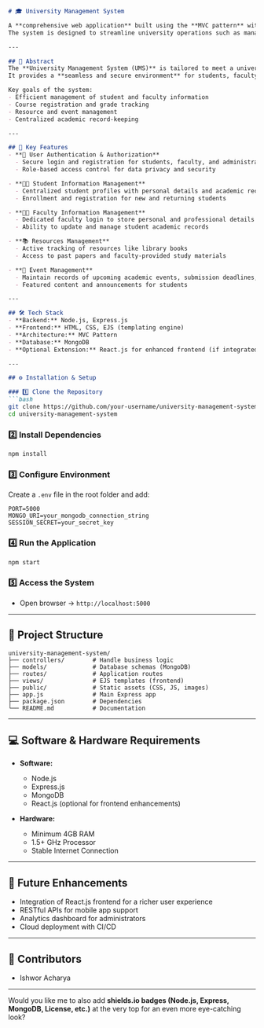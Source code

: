 ````markdown
# 🎓 University Management System

A **comprehensive web application** built using the **MVC pattern** with **Node.js, Express.js, HTML, EJS, and CSS**.  
The system is designed to streamline university operations such as managing students, courses, faculty, resources, and academic records — ensuring **data integrity, accessibility, and security**.

---

## 📖 Abstract
The **University Management System (UMS)** is tailored to meet a university's academic and administrative needs through a virtual platform.  
It provides a **seamless and secure environment** for students, faculty, and administrators to interact, collaborate, and track academic progress.  

Key goals of the system:
- Efficient management of student and faculty information
- Course registration and grade tracking
- Resource and event management
- Centralized academic record-keeping

---

## 🚀 Key Features
- **🔐 User Authentication & Authorization**
  - Secure login and registration for students, faculty, and administrators
  - Role-based access control for data privacy and security

- **👨‍🎓 Student Information Management**
  - Centralized student profiles with personal details and academic records
  - Enrollment and registration for new and returning students

- **👨‍🏫 Faculty Information Management**
  - Dedicated faculty login to store personal and professional details
  - Ability to update and manage student academic records

- **📚 Resources Management**
  - Active tracking of resources like library books
  - Access to past papers and faculty-provided study materials

- **📅 Event Management**
  - Maintain records of upcoming academic events, submission deadlines, and extracurricular activities
  - Featured content and announcements for students

---

## 🛠️ Tech Stack
- **Backend:** Node.js, Express.js  
- **Frontend:** HTML, CSS, EJS (templating engine)  
- **Architecture:** MVC Pattern  
- **Database:** MongoDB  
- **Optional Extension:** React.js for enhanced frontend (if integrated)  

---

## ⚙️ Installation & Setup

### 1️⃣ Clone the Repository
```bash
git clone https://github.com/your-username/university-management-system.git
cd university-management-system
````

### 2️⃣ Install Dependencies

```bash
npm install
```

### 3️⃣ Configure Environment

Create a `.env` file in the root folder and add:

```env
PORT=5000
MONGO_URI=your_mongodb_connection_string
SESSION_SECRET=your_secret_key
```

### 4️⃣ Run the Application

```bash
npm start
```

### 5️⃣ Access the System

* Open browser → `http://localhost:5000`

---

## 📂 Project Structure

```plaintext
university-management-system/
├── controllers/        # Handle business logic
├── models/             # Database schemas (MongoDB)
├── routes/             # Application routes
├── views/              # EJS templates (frontend)
├── public/             # Static assets (CSS, JS, images)
├── app.js              # Main Express app
├── package.json        # Dependencies
└── README.md           # Documentation
```

---

## 💻 Software & Hardware Requirements

* **Software:**

  * Node.js
  * Express.js
  * MongoDB
  * React.js (optional for frontend enhancements)

* **Hardware:**

  * Minimum 4GB RAM
  * 1.5+ GHz Processor
  * Stable Internet Connection

---

## 📌 Future Enhancements

* Integration of React.js frontend for a richer user experience
* RESTful APIs for mobile app support
* Analytics dashboard for administrators
* Cloud deployment with CI/CD

---

## 👥 Contributors

* Ishwor Acharya

---


Would you like me to also add **shields.io badges (Node.js, Express, MongoDB, License, etc.)** at the very top for an even more eye-catching look?
```

